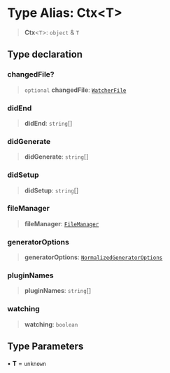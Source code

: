 # Type Alias: Ctx\<T\>

> **Ctx**\<`T`\>: `object` & `T`

## Type declaration

### changedFile?

> `optional` **changedFile**: [`WatcherFile`](../interfaces/WatcherFile.md)

### didEnd

> **didEnd**: `string`[]

### didGenerate

> **didGenerate**: `string`[]

### didSetup

> **didSetup**: `string`[]

### fileManager

> **fileManager**: [`FileManager`](../classes/FileManager.md)

### generatorOptions

> **generatorOptions**: [`NormalizedGeneratorOptions`](../interfaces/NormalizedGeneratorOptions.md)

### pluginNames

> **pluginNames**: `string`[]

### watching

> **watching**: `boolean`

## Type Parameters

• **T** = `unknown`
